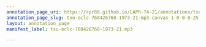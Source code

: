 ```yaml
---
annotation_page_uri: https://rpr88.github.io/LAPR-74-21/annotations/txu-oclc-768426768-1973-21-mp3-canvas-1-0-0-8-25.json
annotation_page_slug: txu-oclc-768426768-1973-21-mp3-canvas-1-0-0-8-25
layout: annotation_page
manifest_label: txu-oclc-768426768-1973-21.mp3

---
```

